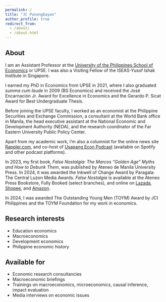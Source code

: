 ```yaml
---
permalink: /
title: "JC Punongbayan"
author_profile: true
redirect_from: 
  - /about/
  - /about.html
---
```


About
------
I am an Assistant Professor at the [University of the Philippines School of Economics](https://econ.upd.edu.ph/) or UPSE. I was also a Visiting Fellow of the ISEAS-Yusof Ishak Institute in Singapore.

I earned my PhD in Economics from UPSE in 2021, where I also graduated <em>summa cum laude</em> in 2009 (BS Economics) and received the José Encarnación Jr. Award for Excellence in Economics and the Gerardo P. Sicat Award for Best Undergraduate Thesis.

Before joining the UPSE faculty, I worked as an economist at the Philippine Securities and Exchange Commission, a consultant at the World Bank office in Manila, the head executive assistant at the National Economic and Development Authority (NEDA), and the research coordinator of the Far Eastern University Public Policy Center. 

Apart from my academic work, I’m also a columnist for the online news site [Rappler.com](rappler.com), and co-host of [Usapang Econ Podcast](https://open.spotify.com/show/6VAeMjXF8fsY27u6hDLR1C?si=e3fe68f1e1b1424a) (available on Spotify and other podcast platforms).

In 2023, my first book, <em>False Nostalgia: The Marcos “Golden Age” Myths and How to Debunk Them</em>, was published by Ateneo de Manila University Press. In 2024, it was awarded the Inkwell of Change Award by Paragala: The Central Luzon Media Awards. <em>False Nostalgia</em> is available at the Ateneo Press Bookstore, Fully Booked (select branches), and online on [Lazada](https://www.lazada.com.ph/products/false-nostalgia-the-marcos-golden-age-myths-and-how-to-debunk-them-i3601422423.html), [Shopee](https://shopee.ph/False-Nostalgia-The-Marcos-%E2%80%9CGolden-Age%E2%80%9D-Myths-and-How-to-Debunk-Them-i.75162109.18174084249), and [Amazon](https://www.amazon.co.uk/False-Nostalgia-Marcos-Golden-Debunk-ebook/dp/B0C891CPGF).

In 2024, I was awarded The Outstanding Young Men (TOYM) Award by JCI Philippines and the TOYM Foundation for my work in economics.

Research interests
------
* Education economics
* Macroeconomics
* Development economics
* Philippine economic history

Available for
------
* Economic research consultancies
* Macroeconomic briefings
* Trainings on macroeconomics, microeconomics, causal inference, impact evaluation
* Media interviews on economic issues